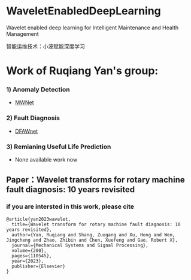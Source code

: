 # WaveletEnabledDeepLearning
Wavelet enabled deep learning for Intelligent Maintenance and Health Management

智能运维技术：小波赋能深度学习

# Work of Ruqiang Yan's group:
### 1) Anomaly Detection
-  [MWNet](https://github.com/albertszg/MbandWaveletNet)
### 2) Fault Diagnosis
-  [DFAWnet](https://github.com/albertszg/DFAWnet)
### 3) Remianing Useful Life Prediction
- None available work now


## Paper：Wavelet transforms for rotary machine fault diagnosis: 10 years revisited

### if you are intersted in this work, please cite
```
@article{yan2023wavelet,
  title={Wavelet transform for rotary machine fault diagnosis: 10 years revisited},
  author={Yan, Ruqiang and Shang, Zuogang and Xu, Hong and Wen, Jingcheng and Zhao, Zhibin and Chen, Xuefeng and Gao, Robert X},
  journal={Mechanical Systems and Signal Processing},
  volume={200},
  pages={110545},
  year={2023},
  publisher={Elsevier}
}
```
